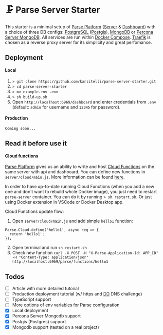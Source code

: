 # 🗜 Parse Server Starter

This starter is a minimal setup of [Parse Platform](https://parseplatform.org/) ([Server](https://github.com/parse-community/parse-server) & [Dashboard](https://github.com/parse-community/parse-dashboard)) with a choice of three DB configs: [PostgreSQL](https://www.postgresql.org/) ([Postgis](https://postgis.net/)), [MongoDB](https://www.mongodb.com/) or [Percona Server MongoDB](https://www.percona.com/software/mongodb/percona-server-for-mongodb). All services are run within [Docker Compose](https://docs.docker.com/compose/). [Traefik](https://doc.traefik.io/traefik/) is chosen as a reverse proxy server for its simplicity and great perfomance.

## Deployment
#### Local
1. `> git clone https://github.com/kanzitelli/parse-server-starter.git`
2. `> cd parse-server-starter`
3. `> mv example.env .env`
4. `> sh build-up.sh`
5. Open `http://localhost:6969/dashboard` and enter credentials from `.env` (default: `admin` for username and `12345` for password).

#### Production
`Coming soon...`

## Read it before use it
#### Cloud functions
[Parse Platform](https://parseplatform.org/) gives us an ability to write and host [Cloud Functions](https://docs.parseplatform.org/cloudcode/guide/) on the same server with api and dashboard. You can define new functions in `server/cloud/main.js`. More information can be found [here](https://docs.parseplatform.org/cloudcode/guide/).

In order to have up-to-date running Cloud Functions (when you add a new one and don't want to rebuild whole Docker image), you just need to restart `parse-server` container. You can do it by running `> sh restart.sh`. Or just using Docker extension in VSCode or Docker Desktop app.

Cloud Functions update flow:
1. Open `server/cloud/main.js` and add simple `hello1` function:
```
Parse.Cloud.define('hello1', async req => {
  return 'hello1';
});
```
2. Open terminal and run `sh restart.sh`
3. Check new function `curl -X POST -H "X-Parse-Application-Id: APP_ID" -H "Content-Type: application/json" http://localhost:6969/parse/functions/hello1`

## Todos
- [ ] Article with more detailed tutorial
- [ ] Production deployment tutorial (w/ https and [DO](https://digitalocean.com) DNS challenge)
- [ ] TypeScript support
- [ ] More options of env variables for Parse configuration
- [x] Local deployment
- [x] Percona Server Mongodb support
- [x] Postgis (Postgres) support
- [x] Mongodb support (tested on a real project)